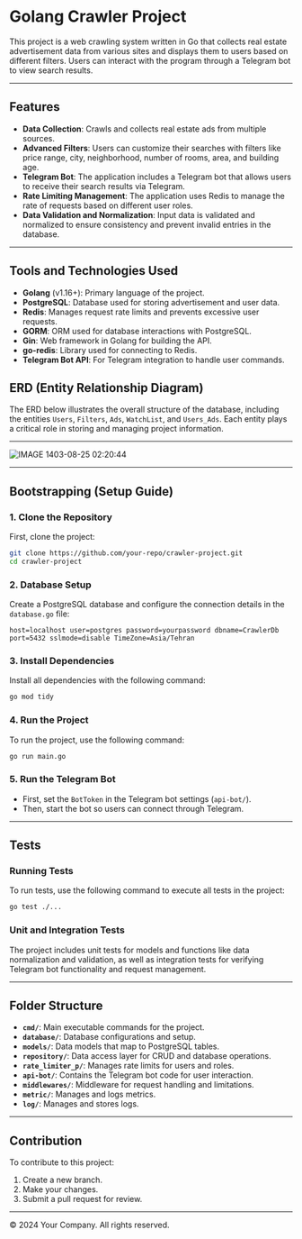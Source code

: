 
# Golang Crawler Project

This project is a web crawling system written in Go that collects real estate advertisement data from various sites and displays them to users based on different filters. Users can interact with the program through a Telegram bot to view search results.

---

## Features

- **Data Collection**: Crawls and collects real estate ads from multiple sources.
- **Advanced Filters**: Users can customize their searches with filters like price range, city, neighborhood, number of rooms, area, and building age.
- **Telegram Bot**: The application includes a Telegram bot that allows users to receive their search results via Telegram.
- **Rate Limiting Management**: The application uses Redis to manage the rate of requests based on different user roles.
- **Data Validation and Normalization**: Input data is validated and normalized to ensure consistency and prevent invalid entries in the database.

---

## Tools and Technologies Used

- **Golang** (v1.16+): Primary language of the project.
- **PostgreSQL**: Database used for storing advertisement and user data.
- **Redis**: Manages request rate limits and prevents excessive user requests.
- **GORM**: ORM used for database interactions with PostgreSQL.
- **Gin**: Web framework in Golang for building the API.
- **go-redis**: Library used for connecting to Redis.
- **Telegram Bot API**: For Telegram integration to handle user commands.



## ERD (Entity Relationship Diagram)

The ERD below illustrates the overall structure of the database, including the entities `Users`, `Filters`, `Ads`, `WatchList`, and `Users_Ads`. Each entity plays a critical role in storing and managing project information.

---

![IMAGE 1403-08-25 02:20:44](https://github.com/user-attachments/assets/1a6bdfda-84a9-4e75-84bf-ce28b4456311)

---

## Bootstrapping (Setup Guide)

### 1. Clone the Repository

First, clone the project:

```bash
git clone https://github.com/your-repo/crawler-project.git
cd crawler-project
```

### 2. Database Setup

Create a PostgreSQL database and configure the connection details in the `database.go` file:

```plaintext
host=localhost user=postgres password=yourpassword dbname=CrawlerDb port=5432 sslmode=disable TimeZone=Asia/Tehran
```

### 3. Install Dependencies

Install all dependencies with the following command:

```bash
go mod tidy
```

### 4. Run the Project

To run the project, use the following command:

```bash
go run main.go
```

### 5. Run the Telegram Bot

- First, set the `BotToken` in the Telegram bot settings (`api-bot/`).
- Then, start the bot so users can connect through Telegram.

---

## Tests

### Running Tests

To run tests, use the following command to execute all tests in the project:

```bash
go test ./...
```

### Unit and Integration Tests

The project includes unit tests for models and functions like data normalization and validation, as well as integration tests for verifying Telegram bot functionality and request management.

---

## Folder Structure

- **`cmd/`**: Main executable commands for the project.
- **`database/`**: Database configurations and setup.
- **`models/`**: Data models that map to PostgreSQL tables.
- **`repository/`**: Data access layer for CRUD and database operations.
- **`rate_limiter_p/`**: Manages rate limits for users and roles.
- **`api-bot/`**: Contains the Telegram bot code for user interaction.
- **`middlewares/`**: Middleware for request handling and limitations.
- **`metric/`**: Manages and logs metrics.
- **`log/`**: Manages and stores logs.

---

## Contribution

To contribute to this project:

1. Create a new branch.
2. Make your changes.
3. Submit a pull request for review.

---

© 2024 Your Company. All rights reserved.
